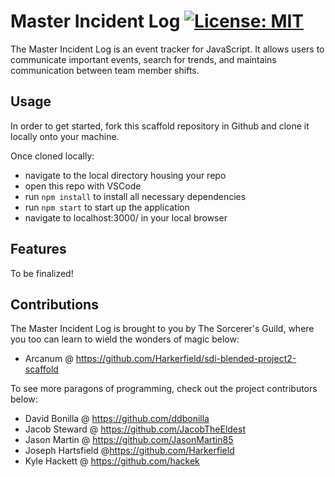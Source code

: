 
# Master Incident Log [![License: MIT](https://img.shields.io/badge/License-MIT-yellow.svg)](https://opensource.org/licenses/MIT)



The Master Incident Log is an event tracker for JavaScript. It allows users to communicate important events, search for trends, and maintains communication between team member shifts.


## Usage

In order to get started, fork this scaffold repository in Github and clone it locally onto your machine.

Once cloned locally:
* navigate to the local directory housing your repo
* open this repo with VSCode
* run `npm install` to install all necessary dependencies
* run `npm start` to start up the application
* navigate to localhost:3000/ in your local browser

## Features

To be finalized!

## Contributions

The Master Incident Log is brought to you by The Sorcerer's Guild, where you too can learn to wield the wonders of magic below:
* Arcanum @ https://github.com/Harkerfield/sdi-blended-project2-scaffold

To see more paragons of programming, check out the project contributors below:
* David Bonilla @ https://github.com/ddbonilla
* Jacob Steward @ https://github.com/JacobTheEldest
* Jason Martin @ https://github.com/JasonMartin85
* Joseph Hartsfield @https://github.com/Harkerfield
* Kyle Hackett @ https://github.com/hackek
